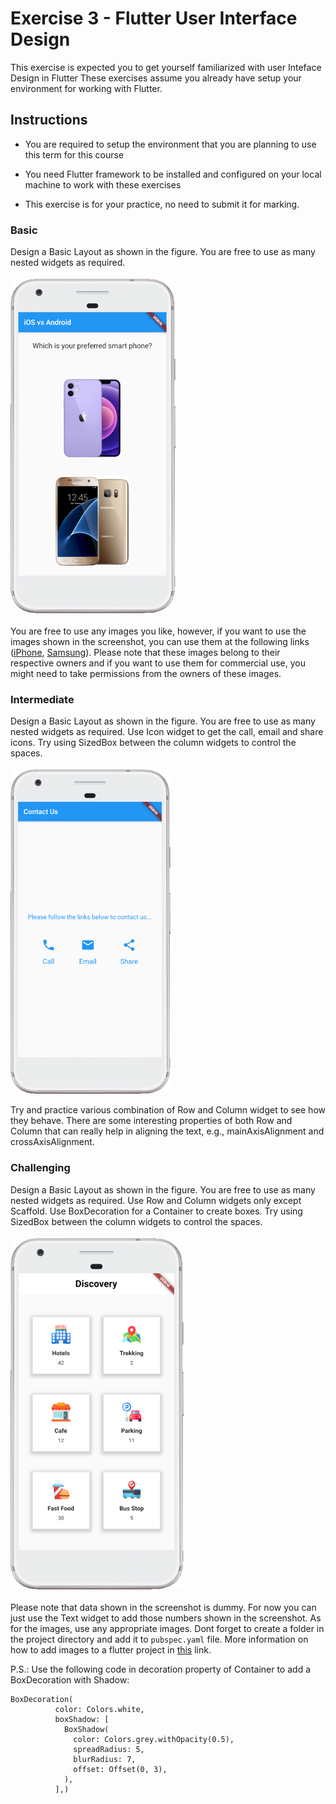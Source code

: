 # Exercise 3 - Flutter User Interface Design
This exercise is expected you to get yourself familiarized with user Inteface Design in Flutter These exercises assume you already have setup your environment for working with Flutter.

## Instructions
* You are required to setup the environment that you are planning to use this term for this course
* You need Flutter framework to be installed and configured on your local machine to work with these exercises

* This exercise is for your practice, no need to submit it for marking.

### Basic
Design a Basic Layout as shown in the figure. You are free to use as many nested widgets as required.  <br />   
![Basic Layout](./images/basic.png)<br />  
You are free to use any images you like, however, if you want to use the images shown in the screenshot, you can use them at the following links ([iPhone](https://store.storeimages.cdn-apple.com/4982/as-images.apple.com/is/iphone-12-purple-select-2021?wid=470&hei=556&fmt=png-alpha&.v=1617130317000
), [Samsung](https://m.media-amazon.com/images/I/61KvXevceyL._AC_SL1054_.jpg)). Please note that these images belong to their respective owners and if you want to use them for commercial use, you might need to take permissions from the owners of these images.  

### Intermediate
Design a Basic Layout as shown in the figure. You are free to use as many nested widgets as required. Use Icon widget to get the call, email and share icons. Try using SizedBox between the column widgets to control the spaces.<br />  
![Basic Layout](./images/intermediate.png)<br />  

Try and practice various combination of Row and Column widget to see how they behave. There are some interesting properties of both Row and Column that can really help in aligning the text, e.g., mainAxisAlignment and crossAxisAlignment.<br />  

### Challenging
Design a Basic Layout as shown in the figure. You are free to use as many nested widgets as required. Use Row and Column widgets only except Scaffold. Use BoxDecoration for a Container to create boxes. Try using SizedBox between the column widgets to control the spaces.<br />  
![Challenging Layout](./images/challenging.png)<br />  
Please note that data shown in the screenshot is dummy. For now you can just use the Text widget to add those numbers shown in the screenshot. As for the images, use any appropriate images. Dont forget to create a folder in the project directory and add it to `pubspec.yaml` file. More information on how to add images to a flutter project in [this](https://flutter.dev/docs/development/ui/assets-and-images) link. <br />  

P.S.: Use the following code in decoration property of Container to add a BoxDecoration with Shadow:  
```
BoxDecoration(
          color: Colors.white,
          boxShadow: [
            BoxShadow(
              color: Colors.grey.withOpacity(0.5),
              spreadRadius: 5,
              blurRadius: 7,
              offset: Offset(0, 3), 
            ),
          ],)
```
